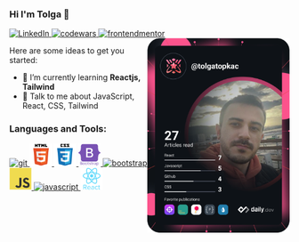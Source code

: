 ### Hi I'm Tolga 👋

<!--
**tolgatopkac/tolgatopkac** is a ✨ _special_ ✨ repository because its `README.md` (this file) appears on your GitHub profile.
-->

<div align="left">
  <a href="https://www.linkedin.com/in/tolgatopkac/">
    <img
      src="https://img.shields.io/static/v1?logo=linkedin&style=flat-square&color=0072b1&label=LinkedIn&message=%E2%98%86"
      alt="LinkedIn"
    />
  </a>
  <a href="https://www.codewars.com/users/tolgatopkac">
    <img
      src="https://www.codewars.com/users/tolgatopkac/badges/micro"
      alt="codewars"
    />
  </a>
 
   <a href="https://www.frontendmentor.io/profile/tolgatopkac">
    <img
         width="120px"
      src="https://www.frontendmentor.io/static/images/logo-desktop.svg"
      alt="frontendmentor"
    />
  </a>

 <a href="https://app.daily.dev/tolgatopkac">
  <img 
       src="https://github.com/tolgatopkac/tolgatopkac/blob/main/devcard.svg" 
       width="256" 
       align="right" 
       alt="Chris Bongers's Dev Card"/>
</a>
</div>


Here are some ideas to get you started:

- 🌱 I’m currently learning **Reactjs, Tailwind**  
- 💬 Talk to me about JavaScript, React, CSS, Tailwind


<h3 align="left">Languages and Tools:</h3>  
<p align="left">
 <a href="https://git-scm.com/" target="_blank" rel="noreferrer"> <img src="https://www.vectorlogo.zone/logos/git-scm/git-scm-icon.svg" alt="git" width="40" height="40"/> </a>  <a href="https://www.w3.org/html/" target="_blank" rel="noreferrer"> <img src="https://raw.githubusercontent.com/devicons/devicon/master/icons/html5/html5-original-wordmark.svg" alt="html5" width="40" height="40"/> </a> 
 <a href="https://www.w3schools.com/css/" target="_blank" rel="noreferrer"> <img src="https://raw.githubusercontent.com/devicons/devicon/master/icons/css3/css3-original-wordmark.svg" alt="css3" width="40" height="40"/> </a>
 <a href="https://getbootstrap.com" target="_blank" rel="noreferrer"> <img src="https://raw.githubusercontent.com/devicons/devicon/master/icons/bootstrap/bootstrap-plain-wordmark.svg" alt="bootstrap" width="40" height="40"/> </a>
  <a href="https://tailwindcss.com/" target="_blank" rel="noreferrer"> <img src="https://cdn.jsdelivr.net/gh/devicons/devicon/icons/tailwindcss/tailwindcss-plain.svg" alt="bootstrap" width="40" height="40"/> </a>
  <a href="https://developer.mozilla.org/en-US/docs/Web/JavaScript" target="_blank" rel="noreferrer"> <img src="https://raw.githubusercontent.com/devicons/devicon/master/icons/javascript/javascript-original.svg" alt="javascript" width="40" height="40"/> </a>
<a href="https://mui.com/" target="_blank" rel="noreferrer"> <img src="https://cdn.jsdelivr.net/gh/devicons/devicon/icons/materialui/materialui-original.svg" alt="javascript" width="40" height="40"/> </a>
 <a href="https://reactjs.org/" target="_blank" rel="noreferrer"> <img src="https://raw.githubusercontent.com/devicons/devicon/master/icons/react/react-original-wordmark.svg" alt="react" width="40" height="40"/> </a> <a href="https://redux.js.org" target="_blank" rel="noreferrer"> 

 
